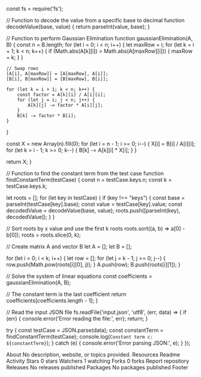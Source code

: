 const fs = require('fs');

// Function to decode the value from a specific base to decimal function decodeValue(base, value) { return parseInt(value, base); }

// Function to perform Gaussian Elimination function gaussianElimination(A, B) { const n = B.length; for (let i = 0; i < n; i++) { let maxRow = i; for (let k = i + 1; k < n; k++) { if (Math.abs(A[k][i]) > Math.abs(A[maxRow][i])) { maxRow = k; } }

    // Swap rows
    [A[i], A[maxRow]] = [A[maxRow], A[i]];
    [B[i], B[maxRow]] = [B[maxRow], B[i]];

    for (let k = i + 1; k < n; k++) {
        const factor = A[k][i] / A[i][i];
        for (let j = i; j < n; j++) {
            A[k][j] -= factor * A[i][j];
        }
        B[k] -= factor * B[i];
    }
}

const X = new Array(n).fill(0);
for (let i = n - 1; i >= 0; i--) {
    X[i] = B[i] / A[i][i];
    for (let k = i - 1; k >= 0; k--) {
        B[k] -= A[k][i] * X[i];
    }
}

return X;
}

// Function to find the constant term from the test case function findConstantTerm(testCase) { const n = testCase.keys.n; const k = testCase.keys.k;

let roots = [];
for (let key in testCase) {
    if (key !== "keys") {
        const base = parseInt(testCase[key].base);
        const value = testCase[key].value;
        const decodedValue = decodeValue(base, value);
        roots.push([parseInt(key), decodedValue]);
    }
}

// Sort roots by x value and use the first k roots
roots.sort((a, b) => a[0] - b[0]);
roots = roots.slice(0, k);

// Create matrix A and vector B
let A = [];
let B = [];

for (let i = 0; i < k; i++) {
    let row = [];
    for (let j = k - 1; j >= 0; j--) {
        row.push(Math.pow(roots[i][0], j));
    }
    A.push(row);
    B.push(roots[i][1]);
}

// Solve the system of linear equations
const coefficients = gaussianElimination(A, B);

// The constant term is the last coefficient
return coefficients[coefficients.length - 1];
}

// Read the input JSON file fs.readFile('input.json', 'utf8', (err, data) => { if (err) { console.error('Error reading the file:', err); return; }

try {
    const testCase = JSON.parse(data);
    const constantTerm = findConstantTerm(testCase);
    console.log(`Constant term c: ${constantTerm}`);
} catch (e) {
    console.error('Error parsing JSON:', e);
}
});

About
No description, website, or topics provided.
Resources
 Readme
 Activity
Stars
 0 stars
Watchers
 1 watching
Forks
 0 forks
Report repository
Releases
No releases published
Packages
No packages published
Footer

